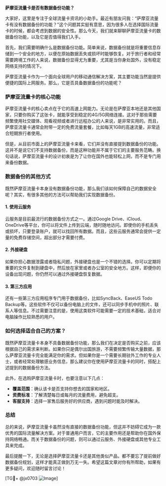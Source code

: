**萨摩亚流量卡是否有数据备份功能？**

大家好，这里是专注于全球流量卡资讯的小助手。最近有朋友问我：“萨摩亚流量卡有没有数据备份的功能？”这个问题其实挺有意思，因为很多人在选择国际流量卡的时候，都会考虑到数据的安全性。那么今天，我们就来聊聊萨摩亚流量卡的数据备份功能，以及它是否值得我们入手。

首先，我们需要明确什么是数据备份功能。简单来说，数据备份就是将重要信息存储到一个安全的地方，以便在原始数据丢失或损坏时能够恢复。对于旅行者和经常需要跨境工作的人来说，数据备份显得尤为重要，尤其是当你身处国外，没有稳定网络支持的情况下。

萨摩亚流量卡作为一个面向全球用户的移动通信解决方案，其主要功能当然是提供便捷的国际上网服务。那么，它是否具备数据备份的功能呢？

### 萨摩亚流量卡的核心功能

萨摩亚流量卡的核心卖点在于它的高速上网能力。无论是在萨摩亚本地还是其他国家，只要你购买了这张卡，就能享受到稳定的4G/5G网络连接。这对于那些需要频繁使用社交媒体、观看视频或者进行远程办公的人来说，是非常实用的。而且，萨摩亚流量卡通常会附带一定的免费流量套餐，比如每天1GB的高速流量，非常适合短期旅行者使用。

但是，从目前市面上的萨摩亚流量卡来看，它们并没有直接提到数据备份的功能。这并不是说它们不支持数据备份，而是这种功能并不属于它们的主要服务范畴。换句话说，萨摩亚流量卡的设计初衷是为了让你在国外也能轻松上网，而不是专门用来备份数据。

### 数据备份的其他方式

既然萨摩亚流量卡本身没有数据备份功能，那么我们该如何保障自己的数据安全呢？其实，有很多其他的方法可以帮助我们实现数据备份。

#### 1. 使用云服务
云服务是目前最流行的数据备份方式之一。通过Google Drive、iCloud、OneDrive等平台，你可以将文件上传到云端，随时随地访问。即使你的手机丢失或损坏，只要登录账户，就可以找回所有数据。而且，这些云服务通常会提供一定量的免费存储空间，超出部分才需要付费。

#### 2. 外接硬盘
如果你担心数据泄露或者隐私问题，外接硬盘也是一个不错的选择。你可以定期将重要的文件复制到硬盘中，然后放在家里或者办公室的安全地方。这样，即便你的设备出现问题，你仍然可以通过外接硬盘恢复数据。

#### 3. 第三方应用
还有一些第三方应用程序专门用于数据备份，比如SyncBack、EaseUS Todo Backup等。这些软件不仅可以备份电脑上的文件，还可以同步手机中的照片、联系人等信息。不过需要注意的是，使用这类软件可能需要一定的技术基础，适合对电脑操作比较熟悉的用户。

### 如何选择适合自己的方案？

既然萨摩亚流量卡本身不具备数据备份功能，那么我们在决定是否购买之前，应该根据自己的需求来判断。如果你只是偶尔出国旅游，不需要频繁传输大量数据，那么萨摩亚流量卡完全能满足你的需求。但如果你是一个需要长期驻外工作的专业人士，或者经常处理敏感业务信息，那么建议你在使用萨摩亚流量卡的同时，搭配上述提到的数据备份方法。

此外，在选购萨摩亚流量卡时，也要注意以下几点：

- **覆盖范围**：确认该卡是否支持你想去的国家和地区。
- **资费标准**：了解清楚每日或每月的流量费用，避免超支。
- **客服支持**：选择一家售后服务好的供应商，遇到问题时能及时解决。

### 总结

总的来说，萨摩亚流量卡虽然没有直接的数据备份功能，但这并不妨碍它成为一款优秀的国际流量解决方案。对于普通用户而言，它的主要作用还是帮助你在国外保持网络畅通。而关于数据备份的问题，则可以通过云服务、外接硬盘或其他专业工具来完成。

最后提醒一下，无论是选择萨摩亚流量卡还是其他类似产品，都不要忘了提前做好数据备份规划，这样才能真正做到万无一失。希望这篇文章对你有所帮助，如果有更多疑问，欢迎随时留言讨论！

[TG💪+ @jx0703 ![Image](https://github.com/user-attachments/assets/dbca1d08-cadb-493c-b0ec-ad6f7a83f270)]